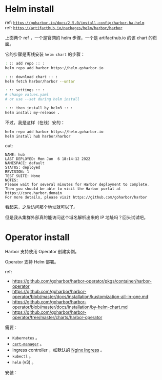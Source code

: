 

# Helm install

ref: [`https://goharbor.io/docs/2.5.0/install-config/harbor-ha-helm`](https://goharbor.io/docs/2.5.0/install-config/harbor-ha-helm)  
ref: [`https://artifacthub.io/packages/helm/harbor/harbor`](https://artifacthub.io/packages/helm/harbor/harbor)  

上面两个 ref ，一个是官网的 helm 步骤，一个是 artifacthub.io 的该 chart 的页面。

它的步骤是离线安装 `helm chart` 的步骤：

~~~~ sh
: :: add repo :: :
helm repo add harbor https://helm.goharbor.io

: :: download chart :: :
helm fetch harbor/harbor --untar

: :: settings :: :
# change values.yaml
# or use --set during helm install

: :: then install by helm3 :: :
helm install my-release .
~~~~

不过，我是这样（在线）安的：

~~~ sh
helm repo add harbor https://helm.goharbor.io
helm install hub harbor/harbor
~~~

out:

~~~~ text
NAME: hub
LAST DEPLOYED: Mon Jun  6 18:14:12 2022
NAMESPACE: default
STATUS: deployed
REVISION: 1
TEST SUITE: None
NOTES:
Please wait for several minutes for Harbor deployment to complete.
Then you should be able to visit the Harbor portal at https://core.harbor.domain
For more details, please visit https://github.com/goharbor/harbor
~~~~

看起来，之后访问那个地址就可以了。

但是我从集群外部真的能访问这个域名解析出来的 IP 地址吗？回头试试吧。




# Operator install

Harbor 支持使用 Operator 创建实例。

Operator 支持 Helm 部署。

ref: 

- https://github.com/goharbor/harbor-operator/pkgs/container/harbor-operator
- https://github.com/goharbor/harbor-operator/blob/master/docs/installation/kustomization-all-in-one.md
- https://github.com/goharbor/harbor-operator/blob/master/docs/installation/by-helm-chart.md
- https://github.com/goharbor/harbor-operator/tree/master/charts/harbor-operator

需要：

- `Kubernetes` 。
- [`cert-manager`](../cert-manager-note) 。
- Ingress controller ，如默认的 [Nginx Ingress](../nginx-ingress-note) 。
- `kubectl` 。
- `helm` (v3) 。

安装：

~~~ sh

~~~

